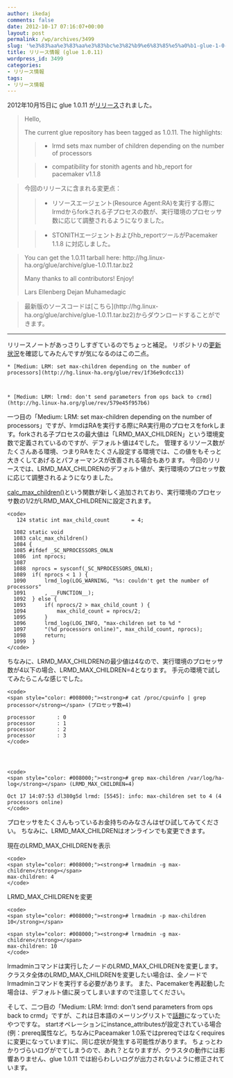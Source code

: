 ```yaml
---
author: ikedaj
comments: false
date: 2012-10-17 07:16:07+00:00
layout: post
permalink: /wp/archives/3499
slug: '%e3%83%aa%e3%83%aa%e3%83%bc%e3%82%b9%e6%83%85%e5%a0%b1-glue-1-0-11'
title: リリース情報 (glue 1.0.11)
wordpress_id: 3499
categories:
- リリース情報
tags:
- リリース情報
---
```


2012年10月15日に glue 1.0.11 が[リリース](http://lists.linux-ha.org/pipermail/linux-ha-dev/2012-October/019625.html)されました。



<blockquote>
Hello,

The current glue repository has been tagged as 1.0.11.
The highlights:

> 
> 

>   * lrmd sets max number of children depending on the number of processors

> 

>   * compatibility for stonith agents and hb_report for pacemaker v1.1.8

> 

</blockquote>




<blockquote>
今回のリリースに含まれる変更点：

> 
> 

>   * リソースエージェント(Resource Agent:RA)を実行する際にlrmdからforkされる子プロセスの数が、実行環境のプロセッサ数に応じて調整されるようになりました。

> 

>   * STONITHエージェントおよびhb_reportツールがPacemaker 1.1.8 に対応しました。

> 

</blockquote>





<blockquote>
You can get the 1.0.11 tarball here: http://hg.linux-ha.org/glue/archive/glue-1.0.11.tar.bz2

Many thanks to all contributors!
Enjoy!

Lars Ellenberg
Dejan Muhamedagic
</blockquote>




<blockquote>
最新版のソースコードは[こちら](http://hg.linux-ha.org/glue/archive/glue-1.0.11.tar.bz2)からダウンロードすることができます。
</blockquote>




* * *


リリースノートがあっさりしすぎているのでちょっと補足。
リポジトリの[更新状況](http://hg.linux-ha.org/glue/shortlog)を確認してみたんですが気になるのはこの二点。



     
	
    * [Medium: LRM: set max-children depending on the number of processors](http://hg.linux-ha.org/glue/rev/1f36e9cdcc13)
	

	
    * [Medium: LRM: lrmd: don't send parameters from ops back to crmd](http://hg.linux-ha.org/glue/rev/579e45f957b6)
	

     


一つ目の「Medium: LRM: set max-children depending on the number of processors」ですが、lrmdはRAを実行する際にRA実行用のプロセスをforkします。forkされる子プロセスの最大値は「LRMD_MAX_CHILDREN」という環境変数で定義されているのですが、デフォルト値は4でした。
管理するリソース数がたくさんある環境、つまりRAをたくさん設定する環境では、この値をもそっと大きくしてあげるとパフォーマンスが改善される場合もあります。
今回のリリースでは、LRMD_MAX_CHILDRENのデフォルト値が、実行環境のプロセッサ数に応じて調整されるようになりました。

[calc_max_children()](http://hg.linux-ha.org/glue/file/1f36e9cdcc13/lrm/lrmd/lrmd.c#l1082)という関数が新しく追加されており、実行環境のプロセッサ数の1/2がLRMD_MAX_CHILDRENに設定されます。

    
    <code>
       124 static int max_child_count		= 4;
    
      1082 static void
      1083 calc_max_children()
      1084 {
      1085 #ifdef _SC_NPROCESSORS_ONLN
      1086 	int nprocs;
      1087 
      1088 	nprocs = sysconf(_SC_NPROCESSORS_ONLN);
      1089 	if( nprocs < 1 ) {
      1090 		lrmd_log(LOG_WARNING, "%s: couldn't get the number of processors"
      1091 		, __FUNCTION__);
      1092 	} else {
      1093 		if( nprocs/2 > max_child_count ) {
      1094 			max_child_count = nprocs/2;
      1095 		}
      1096 		lrmd_log(LOG_INFO, "max-children set to %d "
      1097 		"(%d processors online)", max_child_count, nprocs);
      1098 		return;
      1099 	}
    </code>


ちなみに、LRMD_MAX_CHILDRENの最少値は4なので、実行環境のプロセッサ数が4以下の場合、LRMD_MAX_CHILDREN=4となります。
手元の環境で試してみたらこんな感じでした。

    
    <code>
    <span style="color: #008000;"><strong># cat /proc/cpuinfo | grep processor</strong></span> (プロセッサ数=4)
    
    processor       : 0
    processor       : 1
    processor       : 2
    processor       : 3
    </code>



    
    <code>
    <span style="color: #008000;"><strong># grep max-children /var/log/ha-log</strong></span> (LRMD_MAX_CHILDREN=4)
    
    Oct 17 14:07:53 dl380g5d lrmd: [5545]: info: max-children set to 4 (4 processors online)
    </code>


プロセッサをたくさんもっているお金持ちのみなさんはぜひ試してみてください。
ちなみに、LRMD_MAX_CHILDRENはオンラインでも変更できます。

現在のLRMD_MAX_CHILDRENを表示

    
    <code>
    <span style="color: #008000;"><strong># lrmadmin -g max-children</strong></span>
    max-children: 4
    </code>


LRMD_MAX_CHILDRENを変更

    
    <code>
    <span style="color: #008000;"><strong># lrmadmin -p max-children 10</strong></span>
    
    <span style="color: #008000;"><strong># lrmadmin -g max-children</strong></span>
    max-children: 10
    </code>


lrmadminコマンドは実行したノードのLRMD_MAX_CHILDRENを変更します。
クラスタ全体のLRMD_MAX_CHILDRENを変更したい場合は、全ノードでlrmadminコマンドを実行する必要があります。
また、Pacemakerを再起動した場合は、デフォルト値に戻ってしまいますので注意してください。

そして、二つ目の「Medium: LRM: lrmd: don't send parameters from ops back to crmd」ですが、これは日本語のメーリングリストで[話題](http://sourceforge.jp/projects/linux-ha/lists/archive/japan/2012-October/001217.html)になっていたやつですな。
startオペレーションにinstance_attributesが設定されている場合(例：prereq属性など。ちなみにPaceamaker 1.0系ではprereqではなくrequiresに変更になっています)に、同じ症状が発生する可能性があります。
ちょっとわかりづらいログがでてしまうので、あれ？となりますが、クラスタの動作には影響ありません、glue 1.0.11 では紛らわしいログが出力されないように修正されています。
